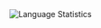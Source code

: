 <img style="border: none;" src="https://github-profile-summary-cards.vercel.app/api/cards/repos-per-language?username=bytesynapse&theme=github_dark" alt="Language Statistics"/>
